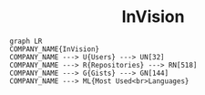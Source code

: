 <h1 align="center">InVision</h1>

```mermaid
graph LR
COMPANY_NAME{InVision}
COMPANY_NAME ---> U{Users} ---> UN[32]
COMPANY_NAME ---> R{Repositories} ---> RN[518]
COMPANY_NAME ---> G{Gists} ---> GN[144]
COMPANY_NAME ---> ML{Most Used<br>Languages}
```
